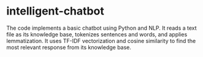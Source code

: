 # intelligent-chatbot
The code implements a basic chatbot using Python and NLP. It reads a text file as its knowledge base, tokenizes sentences and words, and applies lemmatization. It uses TF-IDF vectorization and cosine similarity to find the most relevant response from its knowledge base. 
